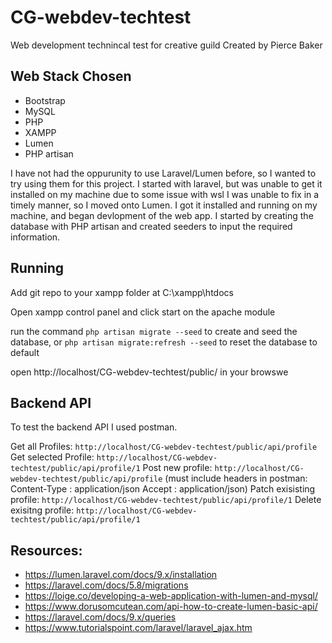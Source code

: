 # CG-webdev-techtest
Web development technincal test for creative guild
Created by Pierce Baker

## Web Stack Chosen
* Bootstrap
* MySQL
* PHP
* XAMPP
* Lumen
* PHP artisan

I have not had the oppurunity to use Laravel/Lumen before, so I wanted to try using them for this project. I started with laravel, but was unable to get it installed on my machine due to some issue with wsl I was unable to fix in a timely manner, so I moved onto Lumen. I got it installed and running on my machine, and began devlopment of the web app. I started by creating the database with PHP artisan and created seeders to input the required information.

## Running
Add git repo to your xampp folder at C:\xampp\htdocs

Open xampp control panel and click start on the apache module

run the command `php artisan migrate --seed` to create and seed the database,
or `php artisan migrate:refresh --seed` to reset the database to default

open http://localhost/CG-webdev-techtest/public/ in your browswe

## Backend API
To test the backend API I used postman.

Get all Profiles: `http://localhost/CG-webdev-techtest/public/api/profile`
Get selected Profile: `http://localhost/CG-webdev-techtest/public/api/profile/1`
Post new profile: `http://localhost/CG-webdev-techtest/public/api/profile`
(must include headers in postman: 
Content-Type : application/json
Accept  : application/json)
Patch exisisting profile: `http://localhost/CG-webdev-techtest/public/api/profile/1`
Delete exisitng profile: `http://localhost/CG-webdev-techtest/public/api/profile/1`


## Resources:
* https://lumen.laravel.com/docs/9.x/installation
* https://laravel.com/docs/5.8/migrations
* https://loige.co/developing-a-web-application-with-lumen-and-mysql/
* https://www.dorusomcutean.com/api-how-to-create-lumen-basic-api/
* https://laravel.com/docs/9.x/queries
* https://www.tutorialspoint.com/laravel/laravel_ajax.htm


